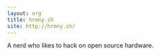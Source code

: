 ```yaml
---
layout: org
title: hrmny.sh
site: http://hrmny.sh/
---
```


A nerd who likes to hack on open source hardware.


